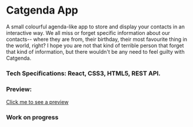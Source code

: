 # Catgenda App

 A small colourful agenda-like app to store and display your contacts in an interactive way. We all miss or forget specific information about our contacts-- where they are from, their birthday, their most favourite thing in the world, right? I hope you are not that kind of terrible person that forget that kind of information, but there wouldn't be any need to feel guilty with Catgenda. 
 
### Tech Specifications: React, CSS3, HTML5, REST API. 

### Preview:
<a href="https://jumpshare.com/v/WBfF5AOcSZQA9XOI2FCQ" target="_blank"> Click me to see a preview</a>

### Work on progress
